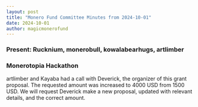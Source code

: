 ```yaml
---
layout: post
title: "Monero Fund Committee Minutes from 2024-10-01"
date: 2024-10-01
author: magicmonerofund
---
```


### Present: Rucknium, monerobull, kowalabearhugs, artlimber

### Monerotopia Hackathon

artlimber and Kayaba had a call with Deverick, the organizer of this grant proposal. The requested amount was increased to 4000 USD from 1500 USD. We will request Deverick make a new proposal, updated with relevant details, and the correct amount.